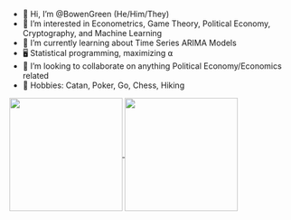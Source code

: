 - 👋 Hi, I’m @BowenGreen (He/Him/They)
- 👀 I’m interested in Econometrics, Game Theory, Political Economy, Cryptography, and Machine Learning
- 🌲 I’m currently learning about Time Series ARIMA Models
- 🖥️ Statistical programming, maximizing ⍺
- 🧠 I’m looking to collaborate on anything Political Economy/Economics related
- 👾 Hobbies: Catan, Poker, Go, Chess, Hiking





<a href="https://github.com/BowenGreen/github-readme-stats">
  <picture>
    <source
      srcset="https://github-readme-stats.vercel.app/api?username=BowenGreen&rank_icon=github&theme=dark#gh-dark-mode-only&custom_title=Statistics&card_width=320"
      media="(prefers-color-scheme: dark)"
    />
    <source
      srcset="https://github-readme-stats.vercel.app/api?username=BowenGreen&rank_icon=github&theme=light&custom_title=Statistics&card_width=320"
      media="(prefers-color-scheme: light), (prefers-color-scheme: no-preference)"
    />
    <img height=200 align="center" src="https://github-readme-stats.vercel.app/api?username=BowenGreen&rank_icon=github&theme=dark#gh-dark-mode-only&custom_title=Statistics&card_width=320" />
  </picture>
</a>

<a href="https://github.com/NickCH-K/convoychat">
  <picture>
    <source
      srcset="https://github-readme-stats.vercel.app/api/top-langs?username=NickCH-K&theme=dark&layout=compact&hide_progress=true&langs_count=8&card_width=320"
      media="(prefers-color-scheme: dark)"
    />
    <source
      srcset="https://github-readme-stats.vercel.app/api/top-langs?username=NickCH-K&theme=light&layout=compact&hide_progress=true&langs_count=8&card_width=320"
      media="(prefers-color-scheme: light), (prefers-color-scheme: no-preference)"
    />
    <img height=200 align="center" src="https://github-readme-stats.vercel.app/api/top-langs?username=NickCH-K&theme=dark&layout=compact&hide_progress=true&langs_count=8&card_width=320" />
  </picture>
</a>






